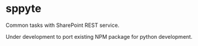 # sppyte

Common tasks with SharePoint REST service.

Under development to port existing NPM package for python development.
